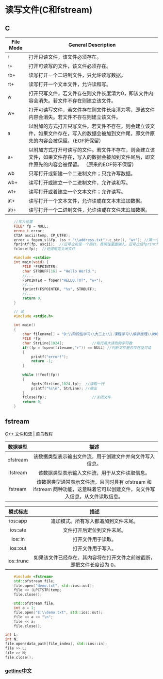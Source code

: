 # 读写文件(C和fstream)

## C
| File Mode | General Description                                                                                                                                  |
| --------- | ---------------------------------------------------------------------------------------------------------------------------------------------------- |
| r         | 打开只读文件，该文件必须存在。                                                                                                                       |
| r+        | 打开可读写的文件，该文件必须存在。                                                                                                                   |
| rb+       | 读写打开一个二进制文件，只允许读写数据。                                                                                                             |
| rt+       | 读写打开一个文本文件，允许读和写。                                                                                                                   |
| w         | 打开只写文件，若文件存在则文件长度清为0，即该文件内容会消失。若文件不存在则建立该文件。                                                              |
| w+        | 打开可读写文件，若文件存在则文件长度清为零，即该文件内容会消失。若文件不存在则建立该文件。                                                           |
| a         | 以附加的方式打开只写文件。若文件不存在，则会建立该文件，如果文件存在，写入的数据会被加到文件尾，即文件原先的内容会被保留。（EOF符保留）              |
| a+        | 以附加方式打开可读写的文件。若文件不存在，则会建立该文件，如果文件存在，写入的数据会被加到文件尾后，即文件原先的内容会被保留。 （原来的EOF符不保留） |
| wb        | 只写打开或新建一个二进制文件；只允许写数据。                                                                                                         |
| wb+       | 读写打开或建立一个二进制文件，允许读和写。                                                                                                           |
| wt+       | 读写打开或着建立一个文本文件；允许读写。                                                                                                             |
| at+       | 读写打开一个文本文件，允许读或在文本末追加数据。                                                                                                     |
| ab+       | 读写打开一个二进制文件，允许读或在文件末追加数据。                                                                                                   |

```cpp
	//写入位置
	FILE* fp = NULL;
	errno_t error;
	CT2A ascii(temp, CP_UTF8);
	error = fopen_s(&fp, (ss + "\\address.txt").c_str(), "w+"); //第一个逗号前是文件位置。逗号之后是打开文件方式
	fprintf(fp, ascii);  //逗号之前是一个指针，表明往里面输入。逗号之后fprintf是往文件里面输入
	fclose(fp);  //记得用完关闭文件

	#include <cstdio>
	int main(void) {
	    FILE *FSPOINTER;
	    char STRBUFF[16] = "Hello World.";
	    //...
	    FSPOINTER = fopen("HELLO.TXT", "w+");
	    //...
	    fprintf(FSPOINTER, "%s", STRBUFF);
	    //...
	    return 0;
	}

	// 读
 	#include <stdio.h>
	
 	int main()
 	{
 	    char filename[] = "D:\\阶段性学习\\大三上\\1.课程学习\\编译原理\\0903\\实验二\\test.c"; //文件名
 	    FILE *fp;
 	    char StrLine[1024];             //每行最大读取的字符数
 	    if((fp = fopen(filename,"r")) == NULL) //判断文件是否存在及可读
 	    {
 	        printf("error!");
 	        return -1;
 	    }
	
 	    while (!feof(fp))
 	    {
 	        fgets(StrLine,1024,fp);  //读取一行
 	        printf("%s\n", StrLine); //输出
 	    }
 	    fclose(fp);                     //关闭文件
 	    return 0;
 	}
```

## fstream
[C++ 文件和流 | 菜鸟教程](https://www.runoob.com/cplusplus/cpp-files-streams.html)

| 数据类型 |                                                             描述                                                             |
| :------: | :--------------------------------------------------------------------------------------------------------------------------: |
| ofstream |                                   该数据类型表示输出文件流，用于创建文件并向文件写入信息。                                   |
| ifstream |                                        该数据类型表示输入文件流，用于从文件读取信息。                                        |
| fstream  | 该数据类型通常表示文件流，且同时具有 ofstream 和 ifstream 两种功能，这意味着它可以创建文件，向文件写入信息，从文件读取信息。 |

|  模式标志  |                                  描述                                  |
| :--------: | :--------------------------------------------------------------------: |
|  ios::app  |                  追加模式。所有写入都追加到文件末尾。                  |
|  ios::ate  |                       文件打开后定位到文件末尾。                       |
|  ios::in   |                           打开文件用于读取。                           |
|  ios::out  |                           打开文件用于写入。                           |
| ios::trunc | 如果该文件已经存在，其内容将在打开文件之前被截断，即把文件长度设为 0。 |

```cpp
    #include <fstream> 
	std::ofstream file;
	file.open("demo.txt", std::ios::out);
	file << (LPCTSTR)temp;
	file.close();

	std::ofstream file;
    int a = 1;
    file.open("E:\\demo.txt", std::ios::out);
    file << a << "\n";
    file << a;
    file.close();
```

```cpp
int L;
int N;
file.open(data_path[file_index], std::ios::in);
file >> L;
file >> N;
file.close();	
```

### [getline中文](getline中文.md)